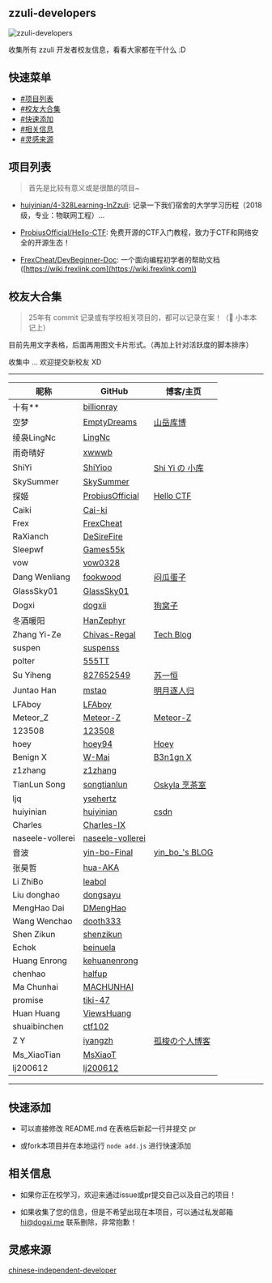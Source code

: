 ## zzuli-developers

<picture>
  <source media="(prefers-color-scheme: dark)" srcset="./banner/banner-dark.webp">
  <source media="(prefers-color-scheme: light)" srcset="./banner/banner-light.webp">
  <img alt="zzuli-developers" src="./banner/banner-light.webp">
</picture>

收集所有 zzuli 开发者校友信息，看看大家都在干什么 :D

## 快速菜单

- [#项目列表](#项目列表)
- [#校友大合集](#校友大合集)
- [#快速添加](#快速添加)
- [#相关信息](#相关信息)
- [#灵感来源](#灵感来源)

## 项目列表

> 首先是比较有意义或是很酷的项目~

- [huiyinian/4-328Learning-InZzuli](https://github.com/huiyinian/4-328Learnging-InZzuli): 记录一下我们宿舍的大学学习历程（2018级，专业：物联网工程）...

- [ProbiusOfficial/Hello-CTF](https://github.com/ProbiusOfficial/Hello-CTF): 免费开源的CTF入门教程，致力于CTF和网络安全的开源生态！

- [FrexCheat/DevBeginner-Doc](https://github.com/FrexCheat/DevBeginner-Doc): 一个面向编程初学者的帮助文档([https://wiki.frexlink.com](https://wiki.frexlink.com))

## 校友大合集

> 25年有 commit 记录或有学校相关项目的，都可以记录在案！（📝 小本本记上）

目前先用文字表格，后面再用图文卡片形式。（再加上针对活跃度的脚本排序）

收集中 ... 欢迎提交新校友 XD

---

| 昵称             | GitHub                                                  | 博客/主页                                      |
| ---------------- | ------------------------------------------------------- | ---------------------------------------------- |
| 十有\*\*         | [billionray](https://github.com/billionray)             |                                                |
| 空梦             | [EmptyDreams](https://github.com/EmptyDreams)           | [山岳库博](https://kmar.top/)                  |
| 绫袅LingNc       | [LingNc](https://github.com/LingNc)                     |                                                |
| 雨奇晴好         | [xwwwb](https://github.com/xwwwb)                       |                                                |
| ShiYi            | [ShiYioo](https://github.com/ShiYioo)                   | [Shi Yi の 小库](https://blog.shiyio.uk/)      |
| SkySummer        | [SkySummer](https://github.com/SkySummer)               |                                                |
| 探姬             | [ProbiusOfficial](https://github.com/ProbiusOfficial)   | [Hello CTF](https://hello-ctf.com/)            |
| Caiki            | [Cai-ki](https://github.com/Cai-ki)                     |                                                |
| Frex             | [FrexCheat](https://github.com/FrexCheat)               |                                                |
| RaXianch         | [DeSireFire](https://github.com/DeSireFire)             |                                                |
| Sleepwf          | [Games55k](https://github.com/Games55k)                 |                                                |
| vow              | [vow0328](https://github.com/vow0328)                   |                                                |
| Dang Wenliang    | [fookwood](https://github.com/fookwood)                 | [闷瓜蛋子](https://fookwood.com/)              |
| GlassSky01       | [GlassSky01](https://github.com/GlassSky01)             |                                                |
| Dogxi            | [dogxii](https://github.com/dogxii)                     | [狗窝子](https://blog.dogxi.me/)               |
| 冬酒暖阳         | [HanZephyr](https://github.com/HanZephyr)               |                                                |
| Zhang Yi-Ze      | [Chivas-Regal](https://github.com/Chivas-Regal)         | [Tech Blog](https://tech.chivas-regal.top/)    |
| suspen           | [suspenss](https://github.com/suspenss)                 |                                                |
| polter           | [555TT](https://github.com/555TT)                       |                                                |
| Su Yiheng        | [827652549](https://github.com/827652549)               | [苏一恒](https://827652549.github.io/)         |
| Juntao Han       | [mstao](https://github.com/mstao)                       | [明月逐人归](https://www.cnblogs.com/mingshan) |
| LFAboy           | [LFAboy](https://github.com/LFAboy)                     |                                                |
| Meteor_Z         | [Meteor-Z](https://github.com/Meteor-Z)                 | [Meteor-Z](https://liuzechen.top/)             |
| 123508           | [123508](https://github.com/123508)                     |                                                |
| hoey             | [hoey94](https://github.com/hoey94)                     | [Hoey](https://www.yihao.de/)                  |
| Benign X         | [W-Mai](https://github.com/W-Mai)                       | [B3n1gn X](https://benign.host/)               |
| z1zhang          | [z1zhang](https://github.com/z1zhang)                   |                                                |
| TianLun Song     | [songtianlun](https://github.com/songtianlun)           | [Oskyla 烹茶室](https://www.frytea.com/)       |
| ljq              | [ysehertz](https://github.com/ysehertz)                 |                                                |
| huiyinian        | [huiyinian](https://github.com/huiyinian)               | [csdn](https://blog.csdn.net/qq_44379458)      |
| Charles          | [Charles-IX](https://github.com/Charles-IX)             |                                                |
| naseele-vollerei | [naseele-vollerei](https://github.com/naseele-vollerei) |                                                |
| 音波             | [yin-bo-Final](https://github.com/yin-bo-Final)         | [yin_bo_'s BLOG](https://blog.yinbo.xyz)       |
| 张昊哲           | [hua-AKA](https://github.com/hua-AKA)                   |                                                |
| Li ZhiBo         | [leabol](https://github.com/leabol)                     |                                                |
| Liu donghao      | [dongsayu](https://github.com/dongsayu)                 |                                                |
| MengHao Dai      | [DMengHao](https://github.com/DMengHao)                 |                                                |
| Wang Wenchao     | [dooth333](https://github.com/dooth333)                 |                                                |
| Shen Zikun       | [shenzikun](https://github.com/shenzikun)               |                                                |
| Echok            | [beinuela](https://github.com/beinuela)                 |                                                |
| Huang Enrong     | [kehuanenrong](https://github.com/kehuanenrong)         |                                                |
| chenhao          | [halfup](https://github.com/halfup)                     |                                                |
| Ma Chunhai       | [MACHUNHAI](https://github.com/MACHUNHAI)               |                                                |
| promise          | [tiki-47](https://github.com/tiki-47)                   |                                                |
| Huan Huang       | [ViewsHuang](https://github.com/ViewsHuang)             |                                                |
| shuaibinchen     | [ctf102](https://github.com/ctf102)                     |                                                |
| Z Y              | [iyangzh](https://github.com/iyangzh)                   | [孤梭の个人博客](https://iyangzh.github.io/)   |
| Ms_XiaoTian      | [MsXiaoT](https://github.com/MsXiaoT)                   |                                                |
| lj200612         | [lj200612](https://github.com/lj200612)                 |                                                |

---

## 快速添加

- 可以直接修改 README.md 在表格后新起一行并提交 pr

- 或fork本项目并在本地运行 `node add.js` 进行快速添加

## 相关信息

- 如果你正在校学习，欢迎来通过issue或pr提交自己以及自己的项目！

- 如果收集了您的信息，但是不希望出现在本项目，可以通过私发邮箱 hi@dogxi.me 联系删除，非常抱歉！

## 灵感来源

[chinese-independent-developer](https://github.com/1c7/chinese-independent-developer)
